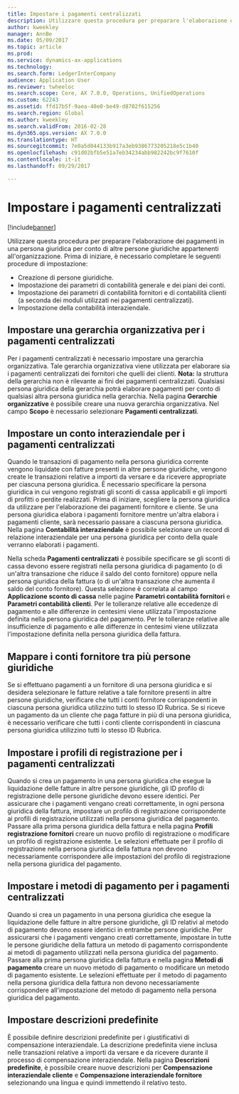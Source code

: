 ```yaml
---
title: Impostare i pagamenti centralizzati
description: Utilizzare questa procedura per preparare l'elaborazione dei pagamenti in una persona giuridica per conto di altre persone giuridiche appartenenti all'organizzazione.
author: kweekley
manager: AnnBe
ms.date: 05/09/2017
ms.topic: article
ms.prod: 
ms.service: dynamics-ax-applications
ms.technology: 
ms.search.form: LedgerInterCompany
audience: Application User
ms.reviewer: twheeloc
ms.search.scope: Core, AX 7.0.0, Operations, UnifiedOperations
ms.custom: 62243
ms.assetid: ffd17b5f-9aea-40e0-be49-d8702f615256
ms.search.region: Global
ms.author: kweekley
ms.search.validFrom: 2016-02-28
ms.dyn365.ops.version: AX 7.0.0
ms.translationtype: HT
ms.sourcegitcommit: 7e0a5d044133b917a3eb9386773205218e5c1b40
ms.openlocfilehash: c91d02bfb5e51a7eb34234abb982242bc9f7610f
ms.contentlocale: it-it
ms.lasthandoff: 09/29/2017

---
```


# <a name="set-up-centralized-payments"></a>Impostare i pagamenti centralizzati

[!include[banner](../includes/banner.md)]


Utilizzare questa procedura per preparare l'elaborazione dei pagamenti in una persona giuridica per conto di altre persone giuridiche appartenenti all'organizzazione. Prima di iniziare, è necessario completare le seguenti procedure di impostazione:

-   Creazione di persone giuridiche.
-   Impostazione dei parametri di contabilità generale e dei piani dei conti.
-   Impostazione dei parametri di contabilità fornitori e di contabilità clienti (a seconda dei moduli utilizzati nei pagamenti centralizzati).
-   Impostazione della contabilità interaziendale.

## <a name="set-up-an-organizational-hierarchy-for-centralized-payments"></a>Impostare una gerarchia organizzativa per i pagamenti centralizzati
Per i pagamenti centralizzati è necessario impostare una gerarchia organizzativa. Tale gerarchia organizzativa viene utilizzata per elaborare sia i pagamenti centralizzati dei fornitori che quelli dei clienti. **Nota:** la struttura della gerarchia non è rilevante ai fini dei pagamenti centralizzati. Qualsiasi persona giuridica della gerarchia potrà elaborare pagamenti per conto di qualsiasi altra persona giuridica nella gerarchia. Nella pagina **Gerarchie organizzative** è possibile creare una nuova gerarchia organizzativa. Nel campo **Scopo** è necessario selezionare **Pagamenti centralizzati**. 

## <a name="set-up-an-intercompany-account-for-centralized-payments"></a>Impostare un conto interaziendale per i pagamenti centralizzati
Quando le transazioni di pagamento nella persona giuridica corrente vengono liquidate con fatture presenti in altre persone giuridiche, vengono create le transazioni relative a importi da versare e da ricevere appropriate per ciascuna persona giuridica. È necessario specificare la persona giuridica in cui vengono registrati gli sconti di cassa applicabili e gli importi di profitti o perdite realizzati. Prima di iniziare, scegliere la persona giuridica da utilizzare per l'elaborazione dei pagamenti fornitore e cliente. Se una persona giuridica elabora i pagamenti fornitore mentre un'altra elabora i pagamenti cliente, sarà necessario passare a ciascuna persona giuridica. Nella pagina **Contabilità interaziendale** è possibile selezionare un record di relazione interaziendale per una persona giuridica per conto della quale verranno elaborati i pagamenti. 

Nella scheda **Pagamenti centralizzati** è possibile specificare se gli sconti di cassa devono essere registrati nella persona giuridica di pagamento (o di un'altra transazione che riduce il saldo del conto fornitore) oppure nella persona giuridica della fattura (o di un'altra transazione che aumenta il saldo del conto fornitore). Questa selezione è correlata al campo **Applicazione sconto di cassa** nelle pagine **Parametri contabilità fornitori** e **Parametri contabilità clienti**. Per le tolleranze relative alle eccedenze di pagamento e alle differenze in centesimi viene utilizzata l'impostazione definita nella persona giuridica del pagamento. Per le tolleranze relative alle insufficienze di pagamento e alle differenze in centesimi viene utilizzata l'impostazione definita nella persona giuridica della fattura.

## <a name="map-vendor-accounts-across-legal-entities"></a>Mappare i conti fornitore tra più persone giuridiche
Se si effettuano pagamenti a un fornitore di una persona giuridica e si desidera selezionare le fatture relative a tale fornitore presenti in altre persone giuridiche, verificare che tutti i conti fornitore corrispondenti in ciascuna persona giuridica utilizzino tutti lo stesso ID Rubrica. Se si riceve un pagamento da un cliente che paga fatture in più di una persona giuridica, è necessario verificare che tutti i conti cliente corrispondenti in ciascuna persona giuridica utilizzino tutti lo stesso ID Rubrica.

## <a name="set-up-posting-profiles-for-centralized-payments"></a>Impostare i profili di registrazione per i pagamenti centralizzati
Quando si crea un pagamento in una persona giuridica che esegue la liquidazione delle fatture in altre persone giuridiche, gli ID profilo di registrazione delle persone giuridiche devono essere identici. Per assicurare che i pagamenti vengano creati correttamente, in ogni persona giuridica della fattura, impostare un profilo di registrazione corrispondente ai profili di registrazione utilizzati nella persona giuridica del pagamento. Passare alla prima persona giuridica della fattura e nella pagina **Profili registrazione fornitori** creare un nuovo profilo di registrazione o modificare un profilo di registrazione esistente. Le selezioni effettuate per il profilo di registrazione nella persona giuridica della fattura non devono necessariamente corrispondere alle impostazioni del profilo di registrazione nella persona giuridica del pagamento.

## <a name="set-up-methods-of-payment-for-centralized-payments"></a>Impostare i metodi di pagamento per i pagamenti centralizzati
Quando si crea un pagamento in una persona giuridica che esegue la liquidazione delle fatture in altre persone giuridiche, gli ID relativi al metodo di pagamento devono essere identici in entrambe persone giuridiche. Per assicurarsi che i pagamenti vengano creati correttamente, impostare in tutte le persone giuridiche della fattura un metodo di pagamento corrispondente ai metodi di pagamento utilizzati nella persona giuridica del pagamento. Passare alla prima persona giuridica della fattura e nella pagina **Metodi di pagamento** creare un nuovo metodo di pagamento o modificare un metodo di pagamento esistente. Le selezioni effettuate per il metodo di pagamento nella persona giuridica della fattura non devono necessariamente corrispondere all'impostazione del metodo di pagamento nella persona giuridica del pagamento.

## <a name="set-up-default-descriptions"></a>Impostare descrizioni predefinite
È possibile definire descrizioni predefinite per i giustificativi di compensazione interaziendale. La descrizione predefinita viene inclusa nelle transazioni relative a importi da versare e da ricevere durante il processo di compensazione interaziendale. Nella pagina **Descrizioni predefinite**, è possibile creare nuove descrizioni per **Compensazione interaziendale cliente** e **Compensazione interaziendale fornitore** selezionando una lingua e quindi immettendo il relativo testo.




